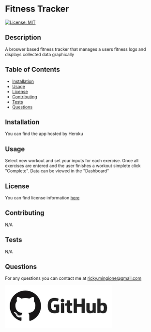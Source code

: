 
# Fitness Tracker

[![License: MIT](https://img.shields.io/badge/License-MIT-yellow.svg)](https://opensource.org/licenses/MIT)

## Description

A broswer based fitness tracker that manages a users fitness logs and displays collected data graphically

## Table of Contents

- [Installation](#installation)
- [Usage](#usage)
- [License](#license)
- [Contributing](#contributing)
- [Tests](#tests)
- [Questions](#questions)

## Installation

You can find the app hosted by Heroku

## Usage

Select new workout and set your inputs for each exercise. Once all exercises are entered and the user finishes a workout simplete click "Complete". Data can be viewed in the "Dashboard"

## License

You can find license information [here](https://opensource.org/licenses/MIT)

## Contributing

N/A

## Tests

N/A

## Questions

For any questions you can contact me at ricky.mingione@gmail.com

[![Github](./readme-assets/github.png)](https://github.com/Rivenception)

